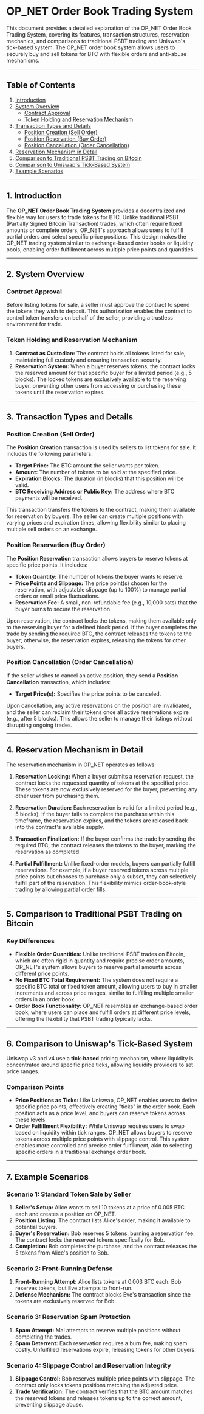 # OP_NET Order Book Trading System

This document provides a detailed explanation of the OP_NET Order Book Trading System, covering its features,
transaction
structures, reservation mechanics, and comparisons to traditional PSBT trading and Uniswap's tick-based system. The
OP_NET order book system allows users to securely buy and sell tokens for BTC with flexible orders and anti-abuse
mechanisms.

---

## Table of Contents

1. [Introduction](#introduction)
2. [System Overview](#system-overview)
    - [Contract Approval](#contract-approval)
    - [Token Holding and Reservation Mechanism](#token-holding-and-reservation-mechanism)
3. [Transaction Types and Details](#transaction-types-and-details)
    - [Position Creation (Sell Order)](#position-creation-sell-order)
    - [Position Reservation (Buy Order)](#position-reservation-buy-order)
    - [Position Cancellation (Order Cancellation)](#position-cancellation-order-cancellation)
4. [Reservation Mechanism in Detail](#reservation-mechanism-in-detail)
5. [Comparison to Traditional PSBT Trading on Bitcoin](#comparison-to-traditional-psbt-trading-on-bitcoin)
6. [Comparison to Uniswap's Tick-Based System](#comparison-to-uniswaps-tick-based-system)
7. [Example Scenarios](#example-scenarios)

---

## 1. Introduction

The **OP_NET Order Book Trading System** provides a decentralized and flexible way for users to trade tokens for BTC.
Unlike traditional PSBT (Partially Signed Bitcoin Transaction) trades, which often require fixed amounts or complete
orders, OP_NET's approach allows users to fulfill partial orders and select specific price positions. This design makes
the OP_NET trading system similar to exchange-based order books or liquidity pools, enabling order fulfillment across
multiple price points and quantities.

---

## 2. System Overview

### Contract Approval

Before listing tokens for sale, a seller must approve the contract to spend the tokens they wish to deposit. This
authorization enables the contract to control token transfers on behalf of the seller, providing a trustless environment
for trade.

### Token Holding and Reservation Mechanism

1. **Contract as Custodian:** The contract holds all tokens listed for sale, maintaining full custody and ensuring
   transaction security.
2. **Reservation System:** When a buyer reserves tokens, the contract locks the reserved amount for that specific buyer
   for a limited period (e.g., 5 blocks). The locked tokens are exclusively available to the reserving buyer, preventing
   other users from accessing or purchasing these tokens until the reservation expires.

---

## 3. Transaction Types and Details

### Position Creation (Sell Order)

The **Position Creation** transaction is used by sellers to list tokens for sale. It includes the following parameters:

- **Target Price:** The BTC amount the seller wants per token.
- **Amount:** The number of tokens to be sold at the specified price.
- **Expiration Blocks:** The duration (in blocks) that this position will be valid.
- **BTC Receiving Address or Public Key:** The address where BTC payments will be received.

This transaction transfers the tokens to the contract, making them available for reservation by buyers. The seller can
create multiple positions with varying prices and expiration times, allowing flexibility similar to placing multiple
sell orders on an exchange.

### Position Reservation (Buy Order)

The **Position Reservation** transaction allows buyers to reserve tokens at specific price points. It includes:

- **Token Quantity:** The number of tokens the buyer wants to reserve.
- **Price Points and Slippage:** The price point(s) chosen for the reservation, with adjustable slippage (up to 100%) to
  manage partial orders or small price fluctuations.
- **Reservation Fee:** A small, non-refundable fee (e.g., 10,000 sats) that the buyer burns to secure the reservation.

Upon reservation, the contract locks the tokens, making them available only to the reserving buyer for a defined block
period. If the buyer completes the trade by sending the required BTC, the contract releases the tokens to the buyer;
otherwise, the reservation expires, releasing the tokens for other buyers.

### Position Cancellation (Order Cancellation)

If the seller wishes to cancel an active position, they send a **Position Cancellation** transaction, which includes:

- **Target Price(s):** Specifies the price points to be canceled.

Upon cancellation, any active reservations on the position are invalidated, and the seller can reclaim their tokens once
all active reservations expire (e.g., after 5 blocks). This allows the seller to manage their listings without
disrupting ongoing trades.

---

## 4. Reservation Mechanism in Detail

The reservation mechanism in OP_NET operates as follows:

1. **Reservation Locking:** When a buyer submits a reservation request, the contract locks the requested quantity of
   tokens at the specified price. These tokens are now exclusively reserved for the buyer, preventing any other user
   from purchasing them.

2. **Reservation Duration:** Each reservation is valid for a limited period (e.g., 5 blocks). If the buyer fails to
   complete the purchase within this timeframe, the reservation expires, and the tokens are released back into the
   contract's available supply.

3. **Transaction Finalization:** If the buyer confirms the trade by sending the required BTC, the contract releases the
   tokens to the buyer, marking the reservation as completed.

4. **Partial Fulfillment:** Unlike fixed-order models, buyers can partially fulfill reservations. For example, if a
   buyer reserved tokens across multiple price points but chooses to purchase only a subset, they can selectively
   fulfill part of the reservation. This flexibility mimics order-book-style trading by allowing partial order fills.

---

## 5. Comparison to Traditional PSBT Trading on Bitcoin

### Key Differences

- **Flexible Order Quantities:** Unlike traditional PSBT trades on Bitcoin, which are often rigid in quantity and
  require precise order amounts, OP_NET's system allows buyers to reserve partial amounts across different price points.
- **No Fixed BTC Total Requirement:** The system does not require a specific BTC total or fixed token amount, allowing
  users to buy in smaller increments and across price ranges, similar to fulfilling multiple smaller orders in an order
  book.
- **Order Book Functionality:** OP_NET resembles an exchange-based order book, where users can place and fulfill orders
  at different price levels, offering the flexibility that PSBT trading typically lacks.

---

## 6. Comparison to Uniswap's Tick-Based System

Uniswap v3 and v4 use a **tick-based** pricing mechanism, where liquidity is concentrated around specific price ticks,
allowing liquidity providers to set price ranges.

### Comparison Points

- **Price Positions as Ticks:** Like Uniswap, OP_NET enables users to define specific price points, effectively creating
  "ticks" in the order book. Each position acts as a price level, and buyers can reserve tokens across these levels.
- **Order Fulfillment Flexibility:** While Uniswap requires users to swap based on liquidity within tick ranges, OP_NET
  allows buyers to reserve tokens across multiple price points with slippage control. This system enables more
  controlled and precise order fulfillment, akin to selecting specific orders in a traditional exchange order book.

---

## 7. Example Scenarios

### Scenario 1: Standard Token Sale by Seller

1. **Seller's Setup:** Alice wants to sell 10 tokens at a price of 0.005 BTC each and creates a position on OP_NET.
2. **Position Listing:** The contract lists Alice's order, making it available to potential buyers.
3. **Buyer's Reservation:** Bob reserves 5 tokens, burning a reservation fee. The contract locks the reserved tokens
   specifically for Bob.
4. **Completion:** Bob completes the purchase, and the contract releases the 5 tokens from Alice's position to Bob.

### Scenario 2: Front-Running Defense

1. **Front-Running Attempt:** Alice lists tokens at 0.003 BTC each. Bob reserves tokens, but Eve attempts to front-run.
2. **Defense Mechanism:** The contract blocks Eve's transaction since the tokens are exclusively reserved for Bob.

### Scenario 3: Reservation Spam Protection

1. **Spam Attempt:** Mal attempts to reserve multiple positions without completing the trades.
2. **Spam Deterrent:** Each reservation requires a burn fee, making spam costly. Unfulfilled reservations expire,
   releasing tokens for other buyers.

### Scenario 4: Slippage Control and Reservation Integrity

1. **Slippage Control:** Bob reserves multiple price points with slippage. The contract only locks tokens positions
   matching the adjusted price.
2. **Trade Verification:** The contract verifies that the BTC amount matches the reserved tokens and releases tokens up
   to the correct amount, preventing slippage abuse.
